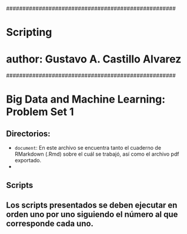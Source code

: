 ####################################################
# Scripting 
# author: Gustavo A. Castillo Alvarez
####################################################

# Big Data and Machine Learning: Problem Set 1
## Directorios:
- `document`: En este archivo se encuentra tanto el cuaderno de RMarkdown (.Rmd) sobre el cuál se trabajó, así como el archivo pdf exportado.
- 

## Scripts
Los scripts presentados se deben ejecutar en orden uno por uno siguiendo el número al que corresponde cada uno. 
- 